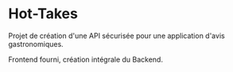 # Hot-Takes

Projet de création d'une API sécurisée pour une application d'avis gastronomiques.

Frontend fourni, création intégrale du Backend.
